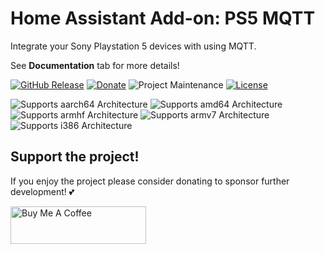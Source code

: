 # Home Assistant Add-on: PS5 MQTT
Integrate your Sony Playstation 5 devices with using MQTT.

See **Documentation** tab for more details!

[![GitHub Release][releases-shield]][releases]
[![Donate](https://img.shields.io/badge/Donate-PayPal-green.svg)][paypal]
![Project Maintenance][maintenance-shield]
[![License][license-shield]](LICENSE.md)

![Supports aarch64 Architecture][aarch64-shield]
![Supports amd64 Architecture][amd64-shield]
![Supports armhf Architecture][armhf-shield]
![Supports armv7 Architecture][armv7-shield]
![Supports i386 Architecture][i386-shield]

## Support the project!
If you enjoy the project please consider donating to sponsor further development! 💕

<a href="https://www.buymeacoffee.com/funkeyflo" target="_blank"><img src="https://cdn.buymeacoffee.com/buttons/v2/default-yellow.png" alt="Buy Me A Coffee" style="height: 60px !important;width: 217px !important;" ></a>

[aarch64-shield]: https://img.shields.io/badge/aarch64-yes-green.svg
[amd64-shield]: https://img.shields.io/badge/amd64-yes-green.svg
[armhf-shield]: https://img.shields.io/badge/armhf-yes-green.svg
[armv7-shield]: https://img.shields.io/badge/armv7-yes-green.svg
[i386-shield]: https://img.shields.io/badge/i386-yes-green.svg

[releases-shield]: https://img.shields.io/github/release/FunkeyFlo/ps5-mqtt.svg
[releases]: https://github.com/FunkeyFlo/ps5-mqtt/releases

[maintenance-shield]: https://img.shields.io/maintenance/yes/2022.svg
[license-shield]: https://img.shields.io/github/license/hassio-addons/addon-ssh.svg
[paypal]: https://www.paypal.com/donate/?hosted_button_id=VLDJUM2CMHMNG
[discord]: https://discord.gg/BnmvYHvz5N
